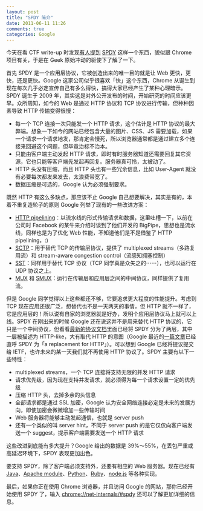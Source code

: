```yaml
---
layout: post
title: "SPDY 简介"
date: 2011-06-11 11:26
comments: true
categories: Google
---
```


今天在看 CTF write-up 时发现[有人提到](http://michele.spagnuolo.me/articles/web-security/defcon-ctf19-quals-grab-bag-100-writeup.html) [SPDY](http://dev.chromium.org/spdy) 这样一个东西，貌似跟 Chrome 项目有关，于是在 Geek 原始冲动的驱使下了解了一下。

首先 SPDY 是一个应用层协议，它被创造出来的唯一目的就是让 Web 更快，更快，还是更快。Google 这家公司似乎很喜欢「快」这个东西，Chrome 从诞生到现在每次几乎必定宣传自己有多么得快，搞得大家已经产生了某种心理暗示。SPDY 诞生于 2009 年，其实这是对外公开发布的时间，开始研究的时间应该更早。众所周知，如今的 Web 是通过 HTTP 协议和 TCP 协议进行传输，但种种因素导致 HTTP 传输变得很慢：

- 每一个 TCP 连接一次只能发一个 HTTP 请求，这个估计是 HTTP 协议的最大弊端。想象一下如今的网站已经包含大量的图片、CSS、JS 需要加载，如果一个请求一个请求地发，那肯定会慢死，所以浏览器通常都是通过建立多个连接来回避这个问题，但毕竟治标不治本。
- 只能由客户端主动发起 HTTP 请求，即时有时服务器知道还需要回复其它资源，它也只能等客户端先发起再回复。服务器真可怜，太被动了。
- HTTP 头没有压缩，而且 HTTP 头也有一些冗余信息，比如 User-Agent 就没有必要每次都发来发去，太浪费带宽了。
- 数据压缩是可选的，Google 认为必须强制要求。

既然 HTTP 有这么多缺点，那应该不止 Google 自己想要解决，其实是有的，本着不重复造轮子的原则 Google 列举了现有的一些改进方案：

- [HTTP pipelining](http://en.wikipedia.org/wiki/HTTP_pipelining)：以流水线的形式传输请求和数据，这里吐槽一下，以前在公司时 Facebook 的某牛来介绍时谈到了他们开发的 BigPipe，思想也是流水线，同样也是为了优化 Web 性能，不知道他们是不是借鉴了 HTTP pipelining，:)
- [SCTP](http://www.sctp.org/)：用于替代 TCP 的传输层协议，提供了 multiplexed streams（多路复用流）和 stream-aware congestion control（流感知拥塞控制）
- [SST](http://pdos.csail.mit.edu/uia/sst/)：同样用于替代 TCP 协议（TCP 同学真是众矢之的⋯⋯），也可以运行在 UDP 协议之上。
- [MUX](http://www.w3.org/Protocols/MUX/) 和 [SMUX](http://www.w3.org/TR/WD-mux)：运行在传输层和应用层之间的中间协议，同样提供了复用流。

但是 Google 同学觉得以上这些都还不够，它要追求更大程度的性能提升。考虑到 TCP 现在应用还很广泛，想替代也不是一天两天的事情，但 HTTP 就不一样了，它是应用层的！所以说有自家的浏览器就是好办，发明个应用层协议马上就可以上线。SPDY 在刚出来的时候 Google 还在说这并不是用来替代 HTTP 协议的，它只是一个中间协议，但看看[最新的协议文档](http://dev.chromium.org/spdy/spdy-protocol)里面已经将 SPDY 分为了两层，其中一层被描述为 HTTP-like，大有取代 HTTP 的意图（Google 最近的[一篇文章](http://googledevelopers.blogspot.com/2012/05/spdy-performance-on-mobile-networks.html)已经直呼 SPDY 为「a replacement for HTTP」）。可以想到 Google 已经将提议提交给 IETF，也许未来的某一天我们就不再使用 HTTP 协议了。SPDY 主要有以下一些特性：

- multiplexed streams，一个 TCP 连接将支持无限的并发 HTTP 请求
- 请求优先级，因为现在支持并发请求，就必须得为每一个请求设置一定的优先级
- 压缩 HTTP 头，去掉多余的头信息
- 全部请求都是通过 SSL 加密，Google 认为安全网络连接必定是未来的发展方向，即使加密会微微增加一些传输时间
- Web 服务器将能够主动发起通信，也就是 server push
- 还有一个类似的叫 server hint，不同于 server push 的是它仅仅向客户端发送一个 suggest，提示客户端需要发送一个 HTTP 请求

这些改进到底能有多大提升？Google 给出的数据是 39%～55%，在丢包严重或高延迟环境下，SPDY 表现更加出色。

要支持 SPDY，除了客户端必须支持外，还要有相应的 Web 服务器。现在已经有 [Java](http://wiki.eclipse.org/Jetty/Feature/SPDY)、[Apache module](http://code.google.com/p/mod-spdy/)、[Python](http://github.com/mnot/nbhttp/tree/spdy)、[Ruby](https://github.com/igrigorik/spdy)、[node.js](https://github.com/indutny/node-spdy) 等各种实现。

最后，如果你正在使用 Chrome 浏览器，并且访问 Google 的网站，那你已经开始使用 SPDY 了，输入 [chrome://net-internals/#spdy](chrome://net-internals/#spdy) 还可以了解更加详细的信息。
